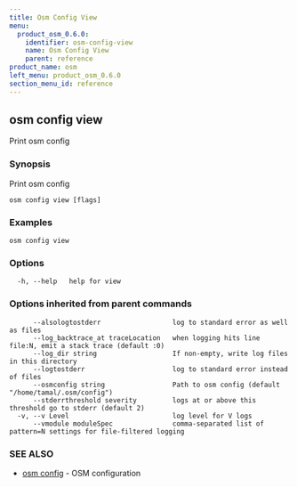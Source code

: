 ```yaml
---
title: Osm Config View
menu:
  product_osm_0.6.0:
    identifier: osm-config-view
    name: Osm Config View
    parent: reference
product_name: osm
left_menu: product_osm_0.6.0
section_menu_id: reference
---
```

## osm config view

Print osm config

### Synopsis


Print osm config

```
osm config view [flags]
```

### Examples

```
osm config view
```

### Options

```
  -h, --help   help for view
```

### Options inherited from parent commands

```
      --alsologtostderr                  log to standard error as well as files
      --log_backtrace_at traceLocation   when logging hits line file:N, emit a stack trace (default :0)
      --log_dir string                   If non-empty, write log files in this directory
      --logtostderr                      log to standard error instead of files
      --osmconfig string                 Path to osm config (default "/home/tamal/.osm/config")
      --stderrthreshold severity         logs at or above this threshold go to stderr (default 2)
  -v, --v Level                          log level for V logs
      --vmodule moduleSpec               comma-separated list of pattern=N settings for file-filtered logging
```

### SEE ALSO
* [osm config](/docs/reference/osm_config.md)	 - OSM configuration

